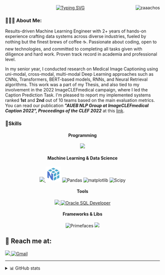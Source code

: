 <div style="text-align:center; width: 50; margin: 0 auto;">
  <a href="https://git.io/typing-svg"><img src="https://readme-typing-svg.herokuapp.com?font=Fira+Code&duration=3000&pause=1000&color=F79A80&background=7EFF2500&center=true&vCenter=true&random=false&width=435&lines=Hi+there!;I'm+Giorgos+Zachariadis.;A+passionate+ML+Engineer+🤗;Welcome+to+my+Github+profile+🖐" alt="Typing SVG" /></a>
  <img align="right" src="https://komarev.com/ghpvc/?username=zaaachos" alt="zaaachos" />
</div>


<h3 align="left">👨🏻‍💻 About Me:</h3>

Results-driven Machine Learning Engineer with 2+ years of hands-on experience crafting data systems across diverse industries, fueled by nothing but the finest brews of coffee ☕️. Passionate about coding, open to new technologies, and committed to completing all tasks given with diligence and hard work. Proven track record in academia and professional level. 

In my senior year, I conducted research on Medical Image Captioning using uni-modal, cross-modal, multi-modal Deep Learning approaches such as CNNs, Transformers, BERT-based models, RNNs, and Neural Retrieval algorithms. This work was a part of my Thesis, and also tied to my involvement in the 2022 ImageCLEFmedical campaign, where I led the Caption Prediction Task. I'm pleased to report my implemented systems ranked **1st** and **2nd** out of 10 teams based on the main evaluation metrics. You can read our publication ***"AUEB NLP Group at ImageCLEFmedical Caption 2022", Proceedings of the CLEF 2022*** at this [link](https://ceur-ws.org/Vol-3180/paper-101.pdf).

<h3>🚀Skills</h3>

<div align="center">
  <h4 align="center"> Programming </h4>
  <a href="https://skillicons.dev">
       <img src="https://skillicons.dev/icons?i=python,java,html,kotlin,r,css,cpp,js,latex" />
    </a>

  <h4 align="center"> Machine Learning & Data Science </h4>
    <a href="https://skillicons.dev">
       <img src="https://skillicons.dev/icons?i=tensorflow,pytorch,sklearn,opencv,anaconda"/>
    </a>
    <img alt="NumPy" width="50" src="https://github.com/valohai/ml-logos/blob/master/numpy.svg" />
    <img alt="Pandas" width="50" src="https://github.com/valohai/ml-logos/blob/master/pandas.svg" />
    <img alt="matplotlib" width="50" src="https://github.com/valohai/ml-logos/blob/master/matplotlib.svg" />
    <img alt="Scipy" width="50" src="https://github.com/valohai/ml-logos/blob/master/scipy.svg" />

  <h4 align="center"> Tools </h4>
  <a href="https://skillicons.dev">
       <img src="https://skillicons.dev/icons?i=git,github,azure,docker,bash,postman,androidstudio,mysql,postgresql,mongodb,wordpress,heroku"/>
      <img alt="Oracle SQL Developer" width="50" src="https://github.com/zaaachos/zaaachos/assets/47610789/3a91d14e-9804-46b3-bcbe-0b0d8489d1ed" />
    </a>

   <h4 align="center"> Frameworks & Libs </h4>
   <img alt="Primefaces" width="50" src="https://www.primefaces.org/presskit/primeng-logo.png" />
  <a href="https://skillicons.dev">
       <img src="https://skillicons.dev/icons?i=spring,django,flask,fastapi,regex,selenium"/>
    </a>
  
</div>




<!-- <img src="https://cr-ss-service.azurewebsites.net/api/ScreenShot?widget=summary&username=zaaachos"/> -->

<h2 align="left">📩 Reach me at:</h2>
<a href="https://www.linkedin.com/in/gzachariadis">
       <img src="https://skillicons.dev/icons?i=linkedin"/>
</a>
<a href="mailto:zachariadis.gs@gmail.com">
<img alt="Gmail" width="50" src="https://www.freeiconspng.com/uploads/gmail-icon-5.png" />
</a>

------------

<details>
  <summary>📊 GitHub stats </summary>
  
  
  
  ![zaaachos' GitHub stats](https://github-readme-stats.vercel.app/api?username=zaaachos&show_icons=true&theme=tokyonight)
  
  [![Top Langs](https://github-readme-stats.vercel.app/api/top-langs/?username=zaaachos)](https://github.com/zaaachos/github-readme-stats)

</details>







